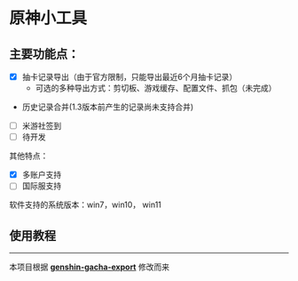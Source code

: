 # 原神小工具


## 主要功能点：
- [X] 抽卡记录导出（由于官方限制，只能导出最近6个月抽卡记录）    
  - 可选的多种导出方式：剪切板、游戏缓存、配置文件、抓包（未完成）
- 历史记录合并(1.3版本前产生的记录尚未支持合并)
- [ ] 米游社签到
- [ ] 待开发

其他特点：
- [X] 多账户支持
- [ ] 国际服支持

软件支持的系统版本：win7，win10， win11


## 使用教程


---
本项目根据 **[genshin-gacha-export](https://github.com/sunfkny/genshin-gacha-export)** 修改而来
